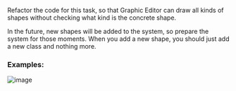 Refactor the code for this task, so that Graphic Editor can draw all kinds of shapes without checking what kind is the concrete shape.

In the future, new shapes will be added to the system, so prepare the system for those moments. When you add a new shape, you should just add a new class and nothing more.

### Examples:

![image](https://user-images.githubusercontent.com/45227327/225395605-e22b04d2-6669-409f-b186-65e8bc233c0d.png)

